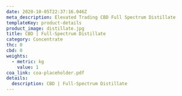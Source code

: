 ```yaml
---
date: 2020-10-05T22:37:16.046Z
meta_description: Elevated Trading CBD Full Spectrum Distillate
templateKey: product-details
product_image: distillate.jpg
title: CBD | Full-Spectrum Distillate
category: Concentrate
thc: 0
cbd: 0
weights:
  - metric: kg
    value: 1
coa_link: coa-placeholder.pdf
details:
  description: CBD | Full-Spectrum Distillate
---
```

